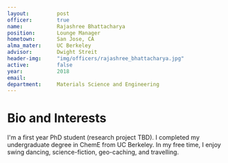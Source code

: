```yaml
---
layout:     	post
officer: 		true
name:      		Rajashree Bhattacharya
position: 		Lounge Manager
hometown: 		San Jose, CA
alma_mater: 	UC Berkeley
advisor: 		Dwight Streit
header-img: 	"img/officers/rajashree_bhattacharya.jpg"
active: 		false
year:  			2018
email: 			
department: 	Materials Science and Engineering
---
```


# Bio and Interests
I'm a first year PhD student (research project TBD). I completed my undergraduate degree in ChemE from UC Berkeley. In my free time, I enjoy swing dancing, science-fiction, geo-caching, and travelling. 

